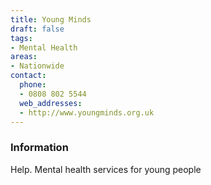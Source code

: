 ```yaml
---
title: Young Minds
draft: false
tags:
- Mental Health
areas:
- Nationwide
contact:
  phone:
  - 0808 802 5544
  web_addresses:
  - http://www.youngminds.org.uk
---
```


### Information
Help.    Mental health services for young people

